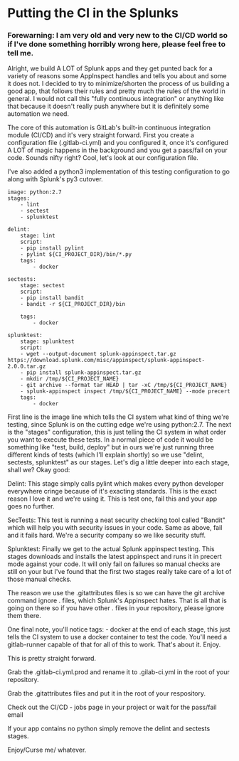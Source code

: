 # Putting the CI in the Splunks

### Forewarning: I am very old and very new to the CI/CD world so if I've done something horribly wrong here, please feel free to tell me. 

Alright, we build A LOT of Splunk apps and they get punted back for a variety of reasons some AppInspect handles and tells you about and some it does not. I decided to try to minimize/shorten the process of us building a good app, that follows their rules and pretty much the rules of the world in general. I would not call this "fully continuous integration" or anything like that because it doesn't really push anywhere but it is definitely some automation we need. 

The core of this automation is GitLab's built-in continuous integration module (CI/CD) and it's very straight forward. First you create a configuration file (.gitlab-ci.yml) and you configured it, once it's configured A LOT of magic happens in the background and you get a pass/fail on your code. Sounds nifty right? Cool, let's look at our configuration file. 

I've also added a python3 implementation of this testing configuration to go along with Splunk's py3 cutover. 

```
image: python:2.7
stages:
    - lint
    - sectest
    - splunktest

delint:
    stage: lint
    script:
    - pip install pylint
    - pylint ${CI_PROJECT_DIR}/bin/*.py
    tags: 
        - docker

sectests:
    stage: sectest
    script:
    - pip install bandit
    - bandit -r ${CI_PROJECT_DIR}/bin
    
    tags: 
        - docker

splunktest:
    stage: splunktest
    script:
    - wget --output-document splunk-appinspect.tar.gz https://download.splunk.com/misc/appinspect/splunk-appinspect-2.0.0.tar.gz
    - pip install splunk-appinspect.tar.gz 
    - mkdir /tmp/${CI_PROJECT_NAME}
    - git archive --format tar HEAD | tar -xC /tmp/${CI_PROJECT_NAME}
    - splunk-appinspect inspect /tmp/${CI_PROJECT_NAME} --mode precert
    tags: 
        - docker
```



First line is the image line which tells the CI system what kind of thing we're testing, since Splunk is on the cutting edge we're using python:2.7. The next is the "stages" configuration, this is just telling the CI system in what order you want to execute these tests. In a normal piece of code it would be something like "test, build, deploy" but in ours we're just running three different kinds of tests (which I'll explain shortly) so we use "delint, sectests, splunktest" as our stages. Let's dig a little deeper into each stage, shall we? Okay good: 

Delint: 
    This stage simply calls pylint which makes every python developer everywhere cringe because of it's exacting standards. This is the exact reason I love it and we're using it. This is test one, fail this and your app goes no further. 

SecTests: 
    This test is running a neat security checking tool called "Bandit" which will help you with security issues in your code. Same as above, fail and it fails hard. We're a security company so we like security stuff. 

Splunktest: 
    Finally we get to the actual Splunk appinspect testing. This stages downloads and installs the latest appinspect and runs it in precert mode against your code. It will only fail on failures so manual checks are still on your but I've found that the first two stages really take care of a lot of those manual checks. 
    
The reason we use the .gitattributes files is so we can have the git archive command ignore . files, which Splunk's Appinspect hates. That is all that is going on there so if you have other . files in your repository, please ignore them there. 

One final note, you'll notice tags: - docker at the end of each stage, this just tells the CI system to use a docker container to test the code. You'll need a gitlab-runner capable of that for all of this to work. That's about it. Enjoy. 





This is pretty straight forward. 

Grab the .gitlab-ci.yml.prod and rename it to .gilab-ci.yml in the root
of your repository. 

Grab the .gitattributes files and put it in the root of your respository. 

Check out the CI/CD - jobs page in your project or wait for the pass/fail email

If your app contains no python simply remove the delint and sectests stages. 

Enjoy/Curse me/ whatever. 
